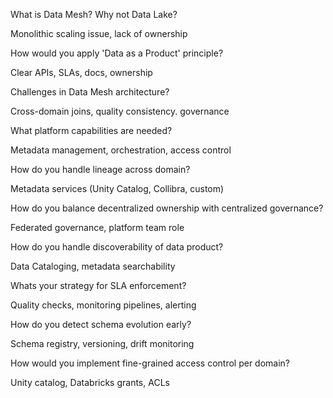 What is Data Mesh? Why not Data Lake?

Monolithic scaling issue, lack of ownership

How would you apply 'Data as a Product' principle?

Clear APIs, SLAs, docs, ownership

Challenges in Data Mesh architecture?

Cross-domain joins, quality consistency. governance

What platform capabilities are needed?

Metadata management, orchestration, access control

How do you handle lineage across domain?

Metadata services (Unity Catalog, Collibra, custom)

How do you balance decentralized ownership with centralized governance?

Federated governance, platform team role

How do you handle discoverability of data product?

Data Cataloging, metadata searchability

Whats your strategy for SLA enforcement?

Quality checks, monitoring pipelines, alerting

How do you detect schema evolution early?

Schema registry, versioning, drift monitoring

How would you implement fine-grained access control per domain?

Unity catalog, Databricks grants, ACLs
